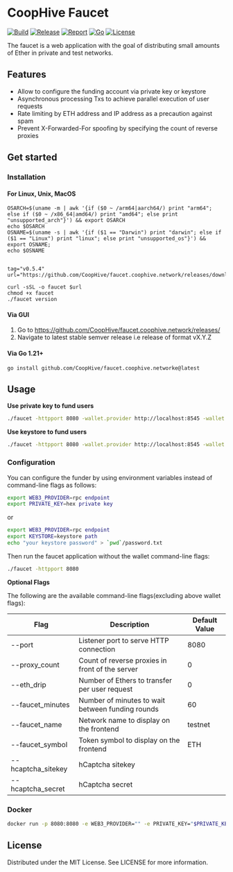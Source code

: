 # CoopHive Faucet

[![Build](https://img.shields.io/github/actions/workflow/status/CoopHive/faucet.coophive.network/build.yml?branch=main)](https://github.com/CoopHive/faucet.coophive.network/actions/workflows/build.yml)
[![Release](https://img.shields.io/github/v/release/CoopHive/faucet.coophive.network)](https://github.com/CoopHive/faucet.coophive.network/releases)
[![Report](https://goreportcard.com/badge/github.com/CoopHive/faucet.coophive.network)](https://goreportcard.com/report/github.com/CoopHive/faucet.coophive.network)
[![Go](https://img.shields.io/github/go-mod/go-version/CoopHive/faucet.coophive.network)](https://go.dev/)
[![License](https://img.shields.io/github/license/CoopHive/faucet.coophive.network)](./LICENSE)

The faucet is a web application with the goal of distributing small amounts of Ether in private and test networks.

## Features

* Allow to configure the funding account via private key or keystore
* Asynchronous processing Txs to achieve parallel execution of user requests
* Rate limiting by ETH address and IP address as a precaution against spam
* Prevent X-Forwarded-For spoofing by specifying the count of reverse proxies

## Get started

### Installation

#### For Linux, Unix, MacOS


```shell
OSARCH=$(uname -m | awk '{if ($0 ~ /arm64|aarch64/) print "arm64"; else if ($0 ~ /x86_64|amd64/) print "amd64"; else print "unsupported_arch"}') && export OSARCH
echo $OSARCH
OSNAME=$(uname -s | awk '{if ($1 == "Darwin") print "darwin"; else if ($1 == "Linux") print "linux"; else print "unsupported_os"}') && export OSNAME;
echo $OSNAME


tag="v0.5.4"
url="https://github.com/CoopHive/faucet.coophive.network/releases/download/$tag/faucet-$OSNAME-$OSARCH"

curl -sSL -o faucet $url
chmod +x faucet
./faucet version

```

#### Via GUI

1. Go to https://github.com/CoopHive/faucet.coophive.network/releases/
2. Navigate to latest stable semver release i.e release of format vX.Y.Z

#### Via Go 1.21+

`go install github.com/CoopHive/faucet.coophive.networke@latest`


## Usage

**Use private key to fund users**

```bash
./faucet -httpport 8080 -wallet.provider http://localhost:8545 -wallet.privkey privkey
```

**Use keystore to fund users**

```bash
./faucet -httpport 8080 -wallet.provider http://localhost:8545 -wallet.keyjson keystore -wallet.keypass password.txt
```

### Configuration

You can configure the funder by using environment variables instead of command-line flags as follows:
```bash
export WEB3_PROVIDER=rpc endpoint
export PRIVATE_KEY=hex private key
```

or

```bash
export WEB3_PROVIDER=rpc endpoint
export KEYSTORE=keystore path
echo "your keystore password" > `pwd`/password.txt
```

Then run the faucet application without the wallet command-line flags:
```bash
./faucet -httpport 8080
```

**Optional Flags**

The following are the available command-line flags(excluding above wallet flags):

| Flag               | Description                                      | Default Value |
|--------------------|--------------------------------------------------|---------------|
| --port             | Listener port to serve HTTP connection           | 8080          |
| --proxy_count      | Count of reverse proxies in front of the server  | 0             |
| --eth_drip         | Number of Ethers to transfer per user request    | 0             |
| --faucet_minutes   | Number of minutes to wait between funding rounds | 60            |
| --faucet_name      | Network name to display on the frontend          | testnet       |
| --faucet_symbol    | Token symbol to display on the frontend          | ETH           |
| --hcaptcha_sitekey | hCaptcha sitekey                                 |               |
| --hcaptcha_secret  | hCaptcha secret                                  |               |

### Docker 

```bash
docker run -p 8080:8080 -e WEB3_PROVIDER="" -e PRIVATE_KEY="$PRIVATE_KEY" ghcr.io/coophive/faucet:latest
```

<!--
or

```bash
docker run -d -p 8080:8080 -e WEB3_PROVIDER=rpc endpoint -e KEYSTORE=keystore path -v `pwd`/keystore:/app/keystore -v `pwd`/password.txt:/app/password.txt CoopHive/faucet.coophive.network:1.1.0
```

-->

## License

Distributed under the MIT License. See LICENSE for more information.
